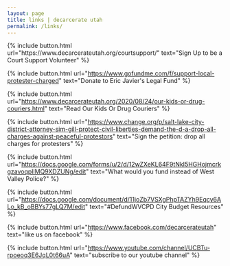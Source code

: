 ```yaml
---
layout: page
title: links | decarcerate utah
permalink: /links/
---
```



<div class="links">
{% include button.html
  url="https://www.decarcerateutah.org/courtsupport/"
  text="Sign Up to be a Court Support Volunteer"
%} 
  
 {% include button.html
  url="https://www.gofundme.com/f/support-local-protester-charged"
  text="Donate to Eric Javier's Legal Fund"
%}  

{% include button.html
  url="https://www.decarcerateutah.org/2020/08/24/our-kids-or-drug-couriers.html"
  text="Read Our Kids Or Drug Couriers"
%} 

{% include button.html
  url="https://www.change.org/p/salt-lake-city-district-attorney-sim-gill-protect-civil-liberties-demand-the-d-a-drop-all-charges-against-peaceful-protestors"
  text="Sign the petition: drop all charges for protesters"
%} 

{% include button.html
  url="https://docs.google.com/forms/u/2/d/12wZXeKL64F9tNkI5HGHojmcrkgzavoqpIlMQ9XDZUNg/edit"
  text="What would you fund instead of West Valley Police?"
%} 
  
{% include button.html
  url="https://docs.google.com/document/d/11joZb7VSXgPhpTAZYh9Eqcy6ALo_kB_oBBYs77gLQ7M/edit"
  text="#DefundWVCPD City Budget Resources"
%} 

{% include button.html
  url="https://www.facebook.com/decarcerateutah"
  text="like us on facebook"
%}

{% include button.html
  url="https://www.youtube.com/channel/UCBTu-rpoeoq3E6JqL0t66uA"
  text="subscribe to our youtube channel"
%}

</div>

